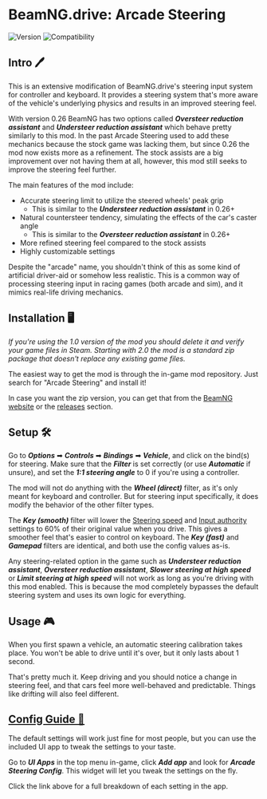 # BeamNG.drive: Arcade Steering
![Version](https://img.shields.io/badge/Version-2.0.2-blue.svg) ![Compatibility](https://img.shields.io/badge/Game_compatibility-v26.2.0-green.svg)

## Intro 🖊️

This is an extensive modification of BeamNG.drive's steering input system for controller and keyboard. It provides a steering system that's more aware of the vehicle's underlying physics and results in an improved steering feel.

With version 0.26 BeamNG has two options called ***Oversteer reduction assistant*** and ***Understeer reduction assistant*** which behave pretty similarly to this mod. In the past Arcade Steering used to add these mechanics because the stock game was lacking them, but since 0.26 the mod now exists more as a refinement. The stock assists are a big improvement over not having them at all, however, this mod still seeks to improve the steering feel further.

The main features of the mod include:

 - Accurate steering limit to utilize the steered wheels' peak grip
   - This is similar to the ***Understeer reduction assistant*** in 0.26+
 - Natural countersteer tendency, simulating the effects of the car's caster angle
   - This is similar to the ***Oversteer reduction assistant*** in 0.26+
 - More refined steering feel compared to the stock assists
 - Highly customizable settings

Despite the "arcade" name, you shouldn't think of this as some kind of artificial driver-aid or somehow less realistic. This is a common way of processing steering input in racing games (both arcade and sim), and it mimics real-life driving mechanics.

## Installation 🖥️

*If you're using the 1.0 version of the mod you should delete it and verify your game files in Steam. Starting with 2.0 the mod is a standard zip package that doesn't replace any existing game files.*

The easiest way to get the mod is through the in-game mod repository. Just search for "Arcade Steering" and install it!

In case you want the zip version, you can get that from the [BeamNG website](https://www.beamng.com/resources/arcade-steering.24284/) or the [releases](https://github.com/adam10603/BeamNG-Arcade-Steering/releases) section.

## Setup 🛠

Go to ***Options*** ➡ ***Controls*** ➡ ***Bindings*** ➡ ***Vehicle***, and click on the bind(s) for steering. Make sure that the ***Filter*** is set correctly (or use ***Automatic*** if unsure), and set the ***1:1 steering angle*** to 0 if you're using a controller.

The mod will not do anything with the ***Wheel (direct)*** filter, as it's only meant for keyboard and controller. But for steering input specifically, it does modify the behavior of the other filter types.

The ***Key (smooth)*** filter will lower the [Steering speed](ConfigGuide.md#steering-speed) and [Input authority](ConfigGuide.md#input-authority) settings to 60% of their original value when you drive. This gives a smoother feel that's easier to control on keyboard. The ***Key (fast)*** and ***Gamepad*** filters are identical, and both use the config values as-is.

Any steering-related option in the game such as ***Understeer reduction assistant***, ***Oversteer reduction assistant***, ***Slower steering at high speed*** or ***Limit steering at high speed*** will not work as long as you're driving with this mod enabled. This is because the mod completely bypasses the default steering system and uses its own logic for everything.

## Usage 🎮

When you first spawn a vehicle, an automatic steering calibration takes place. You won't be able to drive until it's over, but it only lasts about 1 second.

That's pretty much it. Keep driving and you should notice a change in steering feel, and that cars feel more well-behaved and predictable. Things like drifting will also feel different.

## [Config Guide 📝](ConfigGuide.md)

The default settings will work just fine for most people, but you can use the included UI app to tweak the settings to your taste.

Go to ***UI Apps*** in the top menu in-game, click ***Add app*** and look for ***Arcade Steering Config***. This widget will let you tweak the settings on the fly.

Click the link above for a full breakdown of each setting in the app.